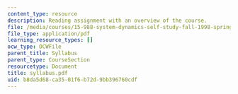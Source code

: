 ```yaml
---
content_type: resource
description: Reading assignment with an overview of the course.
file: /media/courses/15-988-system-dynamics-self-study-fall-1998-spring-1999/b8da5d68ca3501f6b72d9bb396760cdf_syllabus.pdf
file_type: application/pdf
learning_resource_types: []
ocw_type: OCWFile
parent_title: Syllabus
parent_type: CourseSection
resourcetype: Document
title: syllabus.pdf
uid: b8da5d68-ca35-01f6-b72d-9bb396760cdf
---
```

